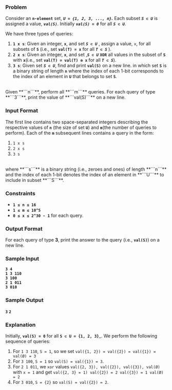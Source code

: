 ### Problem
Consider an **```n-element```** set, _**```U = {1, 2, 3, ..., n}```.**_ Each subset _**```S ⊂ U```**_ is assigned a value, _**```val(S)```**_. Initially _**```val(S) = 0```**_ for all _**```S ⊂ U```**_.

We have three types of queries:

1. **```1 x s```**: Given an integer, **```x```**, and set _**```S ⊂ U```**_ , assign a value, ```x```, for all subsets of **```S```** (i.e., set **```val(T) = x```** for all _**```T ⊂ S```**_ ).
2. **```2 x s```**: Given an integer, **```x```**, and set ,_**```S ⊂ U```**_ **```XOR```** all values in the subset of **```S```** with  **```x```**(i.e., set **```val(T) = val(T) ⊕ x```** for all _**```T ⊂ S```**_).
3. **```3 s```**: Given set _**```S ⊂ U```**_, find and print **```val(S)```** on a new line.
in which set **```S```** is a binary string of length **```n```** where the index of each 1-bit corresponds to the index of an element in **```U```** that belongs to set **```S```**.
<br>
Given **```n```**, perform all **```m```** queries. For each query of type **```3```**, print the value of **```val(S)```** on a new line.

### Input Format

The first line contains two space-separated integers describing the respective values of **```n```** (the size of set **```U```**) and **```m```**(the number of queries to perform). 
Each of the **```m```** subsequent lines contains a query in the form:

1. ```1 x s```
2. ```2 x s```
3. ```3 s```
<br>
where **```s```** is a binary string (i.e., zeroes and ones) of length **```n```** and the index of each 1-bit denotes the index of an element in **```U```** to include in subset **```S```**.

### Constraints

* **```1 ≤ n ≤ 16```**
* **```1 ≤ m ≤ 10^5```**
* **```0 ≤ x ≤ 2^30 - 1```** for each query.

### Output Format

For each query of type **3**, print the answer to the query (i.e., **```val(S)```**) on a new line.

### Sample Input

 **```3 4```<br>
 ```1 3 110```<br>
 ```3 100```<br>
```2 1 011```<br>
```3 010```**<br>

### Sample Output

 **```3```**
 **```2```**
 
### Explanation

Initially, **```val(S) = 0```** for all **```S ⊂ U = {1, 2, 3}```**_. We perform the following sequence of queries:

1. For ```1 3 110```, ```S = 1```, so we set ```val({1, 2}) = val({2}) = val({1}) = val(Ø) = 3```
2. For ```3 100```, ```S = 1``` so ```val(S) = val({1}) = 3```.
3. For ```2 1 011```, we ```xor``` values ```val({2, 3}), val({2}), val({3}), val(Ø)``` with  ```x = 1``` and get 
        ```val({2, 3} = 1)
        val({2}) = 2
        val({3}) = 1
        val(Ø) = 2```
4. For ```3 010```, ```S = {2}```  so ```val(S) = val({2}) = 2```.
